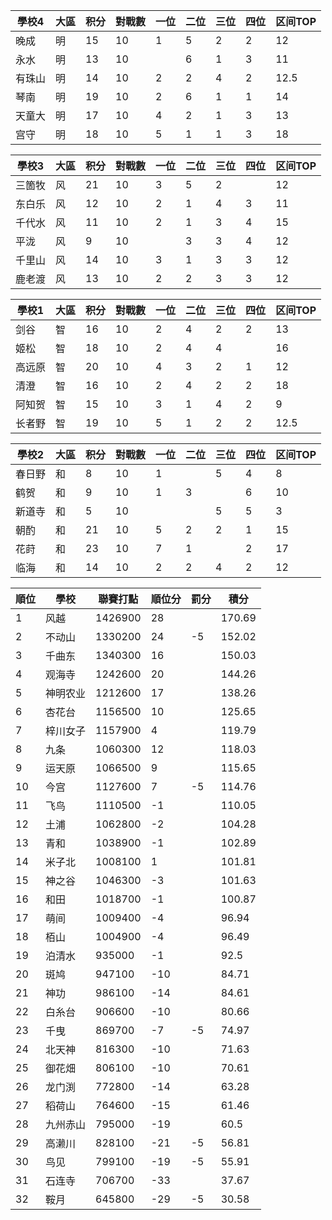 | 學校4  | 大區 | 积分 | 對戰數 | 一位 | 二位 | 三位 | 四位 | 区间TOP |
| ------ | ---- | ---- | ------ | ---- | ---- | ---- | ---- | ------- |
| 晚成   | 明   | 15   | 10     | 1    | 5    | 2    | 2    | 12       |
| 永水   | 明   | 13   | 10     |      | 6    | 1    | 3    | 11       |
| 有珠山 | 明   | 14   | 10     | 2    | 2    | 4    | 2    | 12.5     |
| 琴南   | 明   | 19   | 10     | 2    | 6    | 1    | 1    | 14      |
| 天童大 | 明   | 17   | 10     | 4    | 2    | 1    | 3    | 13      |
| 宫守   | 明   | 18   | 10     | 5    | 1    | 1    | 3    | 18      |

| 學校3  | 大區 | 积分 | 對戰數 | 一位 | 二位 | 三位 | 四位 | 区间TOP |
| ------ | ---- | ---- | ------ | ---- | ---- | ---- | ---- | ------- |
| 三箇牧 | 风   | 21   | 10     | 3    | 5    | 2    |      | 12      |
| 东白乐 | 风   | 12   | 10     | 2    | 1    | 4    | 3    | 11      |
| 千代水 | 风   | 11   | 10     | 2    | 1    | 3    | 4    | 15     |
| 平泷   | 风   | 9    | 10     |      | 3    | 3    | 4    | 12      |
| 千里山 | 风   | 14   | 10     | 3    | 1    | 3   | 3    | 12      |
| 鹿老渡 | 风   | 13   | 10     | 2    | 2    | 3    | 3    | 12      |

| 學校1  | 大區 | 积分 | 對戰數 | 一位 | 二位 | 三位 | 四位 | 区间TOP |
| ------ | ---- | ---- | ------ | ---- | ---- | ---- | ---- | ------- |
| 剑谷   | 智   | 16   | 10     | 2    | 4    | 2    | 2    | 13      |
| 姬松   | 智   | 18   | 10     | 2    | 4    | 4    |      | 16      |
| 高远原 | 智   | 20   | 10     | 4    | 3    | 2    | 1    | 12      |
| 清澄   | 智   | 16   | 10     | 2    | 4    | 2   | 2    | 18      |
| 阿知贺 | 智   | 15   | 10     | 3    | 1    | 4    | 2    | 9      |
| 长者野 | 智   | 19   | 10     | 5    | 1    | 2    | 2    | 12.5     |

| 學校2  | 大區 | 积分 | 對戰數 | 一位 | 二位 | 三位 | 四位 | 区间TOP |
| ------ | ---- | ---- | ------ | ---- | ---- | ---- | ---- | ------- |
| 春日野 | 和   | 8    | 10     | 1    |      | 5    | 4    | 8       |
| 鹤贺   | 和   | 9    | 10     | 1    | 3    |      | 6    | 10       |
| 新道寺 | 和   | 5    | 10     |      |      | 5    | 5    | 3       |
| 朝酌   | 和   | 21   | 10     | 5    | 2    | 2    | 1    | 15      |
| 花莳   | 和   | 23   | 10     | 7    | 1    |      | 2    | 17      |
| 临海   | 和   | 14   | 10     | 2    | 2    | 4    | 2    | 12      |

順位|學校|聯賽打點|順位分|罰分|積分
-|-|-|-|-|-
1|风越|1426900|28||170.69
2|不动山|1330200|24|-5|152.02
3|千曲东|1340300|16||150.03
4|观海寺|1242600|20||144.26
5|神明农业|1212600|17||138.26
6|杏花台|1156500|10||125.65
7|梓川女子|1157900|4||119.79
8|九条|1060300|12||118.03
9|运天原|1066500|9||115.65
10|今宫|1127600|7|-5|114.76
11|飞鸟|1110500|-1||110.05
12|土浦|1062800|-2||104.28
13|青和|1038900|-1||102.89
14|米子北|1008100|1||101.81
15|神之谷|1046300|-3||101.63
16|和田|1018700|-1||100.87
17|萌间|1009400|-4||96.94
18|栢山|1004900|-4||96.49
19|泊清水|935000|-1||92.5
20|斑鸠|947100|-10||84.71
21|神功|986100|-14||84.61
22|白糸台|906600|-10||80.66
23|千曳|869700|-7|-5|74.97
24|北天神|816300|-10||71.63
25|御花畑|806100|-10||70.61
26|龙门渕|772800|-14||63.28
27|稻荷山|764600|-15||61.46
28|九州赤山|795000|-19||60.5
29|高濑川|828100|-21|-5|56.81
30|鸟见|799100|-19|-5|55.91
31|石连寺|706700|-33||37.67
32|鞍月|645800|-29|-5|30.58
